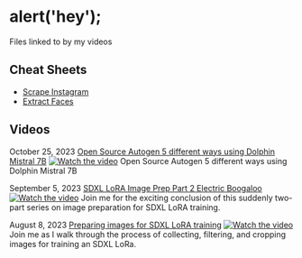 # alert('hey');
Files linked to by my videos

## Cheat Sheets
   - [Scrape Instagram](./20230821_image_processing/scrape_insta.js)
   - [Extract Faces](./20230905_image_processing_p2_electric_boogaloo/extract_faces.py)

## Videos

October 25, 2023 [Open Source Autogen 5 different ways using Dolphin Mistral 7B](https://github.com/mraiser/videoprops/tree/main/20231025_opensource_autogen_5_different_ways)
   [![Watch the video](https://img.youtube.com/vi/nxN-yW4_ilA/maxresdefault.jpg)](https://www.youtube.com/watch?v=nxN-yW4_ilA)
   Open Source Autogen 5 different ways using Dolphin Mistral 7B
   
September 5, 2023 [SDXL LoRA Image Prep Part 2 Electric Boogaloo](https://github.com/mraiser/videoprops/tree/main/20230905_image_processing_p2_electric_boogaloo)
   [![Watch the video](https://img.youtube.com/vi/idzCxxNoaOs/maxresdefault.jpg)](https://www.youtube.com/watch?v=idzCxxNoaOs)
   Join me for the exciting conclusion of this suddenly two-part series on image preparation for SDXL LoRA training.

August 8, 2023 [Preparing images for SDXL LoRA training](https://github.com/mraiser/videoprops/tree/main/20230821_image_processing)
   [![Watch the video](https://img.youtube.com/vi/z8jVdaluPQQ/maxresdefault.jpg)](https://www.youtube.com/watch?v=z8jVdaluPQQ)
   Join me as I walk through the process of collecting, filtering, and cropping images for training an SDXL LoRa.
